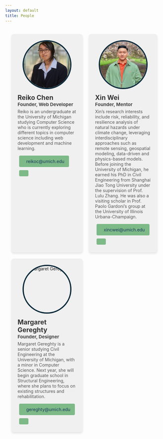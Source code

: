 ```yaml
---
layout: default
title: People
---
```


<head>
    <link href="https://cdnjs.cloudflare.com/ajax/libs/font-awesome/5.15.4/css/all.min.css" rel="stylesheet">
</head>

<main>
    <div class="staff-page">
        <div class="staff-member">
            <div class="staff-content">
                <img src="img/people/Reiko Chen-2.jpg" alt="Reiko Chen">
                <div class="staff-description">
                    <h2>Reiko Chen</h2>
                    <h3>Founder, Web Developer</h3>
                    <p>Reiko is an undergraduate at the University of Michigan studying Computer Science who is currently exploring different topics in computer science including web development and machine learning.
                    </p>
                    <a href="mailto:reikoc@umich.edu" class="email-button">
                        <i class="fa fa-envelope"></i> reikoc@umich.edu
                    </a>
                    <a href="https://www.linkedin.com/in/reikoc1735/" class="linkedin-button">
                        <i class="fab fa-linkedin"></i>
                    </a>
                </div>
            </div>
        </div>
        <div class="staff-member">
            <div class="staff-content">
                <img src="img/people/Wei-X-headshot-768x768.jpg" alt="Xin Wei">
                <div class="staff-description">
                    <h2>Xin Wei</h2>
                    <h3>Founder, Mentor</h3>
                    <p>Xin’s research interests include risk, reliability, and resilience analysis of natural hazards under climate change, leveraging interdisciplinary approaches such as remote sensing, geospatial modeling, data-driven and physics-based models. Before joining the University of Michigan, he earned his PhD in Civil Engineering from Shanghai Jiao Tong University under the supervision of Prof. Lulu Zhang. He was also a visiting scholar in Prof. Paolo Gardoni’s group at the University of Illinois Urbana-Champaign.</p>
                    <a href="mailto:xincwei@umich.edu" class="email-button">
                        <i class="fa fa-envelope"></i> xincwei@umich.edu
                    </a>
                    <a href="https://www.linkedin.com/in/xin-wei-calvin" class="linkedin-button">
                        <i class="fab fa-linkedin"></i>
                    </a>
                </div>
            </div>
        </div>
        <div class="staff-member">
            <div class="staff-content">
                <img src="img/people/M8.JPG" alt="Margaret Gereghty">
                <div class="staff-description">
                    <h2>Margaret Gereghty</h2>
                    <h3>Founder, Designer</h3>
                    <p>Margaret Gereghty is a senior studying Civil Engineering at the University of Michigan, with a minor in Computer Science. Next year, she will begin graduate school in Structural Engineering, where she plans to focus on existing structures and rehabilitation.</p>
                    <a href="mailto:gereghty@umich.edu" class="email-button">
                        <i class="fa fa-envelope"></i> gereghty@umich.edu
                    </a>
                    <a href="http://linkedin.com/in/margaret-gereghty-2623b625b" class="linkedin-button">
                        <i class="fab fa-linkedin"></i>
                    </a>
                </div>
            </div>
        </div>
        <!-- Add more staff-member sections as needed -->
    </div>
</main>

<style>
.staff-page {
    display: grid;
    grid-template-columns: repeat(3, 1fr);
    gap: 20px;
    padding: 20px;
}

.staff-member {
    padding: 20px;
    border-radius: 8px;
    display: flex;
    flex-direction: row;
    box-shadow: 0 4px 6px rgba(0, 0, 0, 0.1);
    background-color: #F0F0F0;
}

.staff-content {
    display: flex;
    flex-direction: column;
    align-items: center;
    gap: 15px;
    text-align: center;
}

.staff-description {
    flex: 1;
    text-align: left;
    word-wrap: break-word;
}

.staff-description h2 {
    margin: 0;
    font-size: 1.5em;
    color: #333;
}

.staff-description h3 {
    margin: 0;
    font-size: 15px;
    color: #444;
}

.staff-description p {
    margin: 5px 0 10px;
    color: #555;
}

.staff-description .email-button,
.staff-description .linkedin-button {
    display: inline-flex;
    align-items: center;
    gap: 8px;
    background-color: #7DBA87;
    color: #1C375F;
    padding: 10px 15px;
    text-decoration: none;
    border-radius: 4px;
    transition: background-color 0.3s;
    margin: 5px;
}

.staff-description .email-button:hover,
.staff-description .linkedin-button:hover {
    background-color: #468EA6;
}

.staff-content img {
    width: 150px;
    height: 150px;
    object-fit: cover;
    border-radius: 50%;
    border: 4px solid #0A2A3A;
}

@media (max-width: 992px) {
    .staff-page {
        grid-template-columns: repeat(2, 1fr);
    }
}

@media (max-width: 600px) {
    .staff-page {
        grid-template-columns: 1fr;
    }
}
</style>